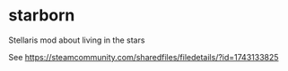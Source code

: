 # starborn
Stellaris mod about living in the stars

See https://steamcommunity.com/sharedfiles/filedetails/?id=1743133825